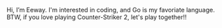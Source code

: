 Hi, I’m Eeway. I'm interested in coding, and Go is my favoriate language.
BTW, if you love playing Counter-Striker 2, let's play together!!


<!---
Verbsius/Verbsius is a ✨ special ✨ repository because its `README.md` (this file) appears on your GitHub profile.
You can click the Preview link to take a look at your changes.
--->

